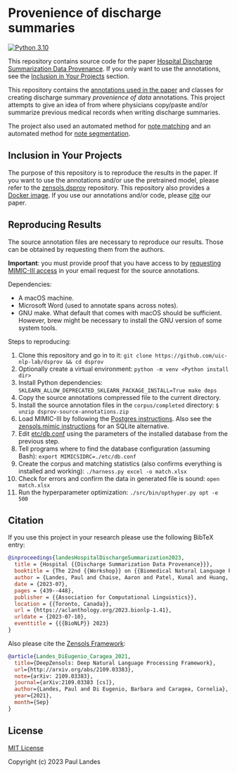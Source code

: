 # Provenience of discharge summaries

[![Python 3.10][python310-badge]][python310-link]

This repository contains source code for the paper [Hospital Discharge
Summarization Data Provenance](https://aclanthology.org/2023.bionlp-1.41/).  If
you only want to use the annotations, see the [Inclusion in Your
Projects](#inclusion-in-your-projects) section.

This repository contains the [annotations used in the
paper](dist/dsprov-annotations.json) and classes for creating discharge summary
*provenience of data* annotations.  This project attempts to give an idea of
from where physicians copy/paste and/or summarize previous medical records when
writing discharge summaries.

The project also used an automated method for [note
matching](https://github.com/plandes/spanmatch) and an automated method for
[note segmentation](https://github.com/uic-nlp-lab/medsecid).


## Inclusion in Your Projects

The purpose of this repository is to reproduce the results in the paper. If you
want to use the annotations and/or use the pretrained model, please refer to
the [zensols.dsprov] repository.  This repository also provides a [Docker
image](https://github.com/plandes/dsprov#docker).  If you use our annotations
and/or code, please [cite](#citation) our paper.


## Reproducing Results

The source annotation files are necessary to reproduce our results.  Those can
be obtained by requesting them from the authors.

**Important**: you must provide proof that you have access to by [requesting
MIMIC-III access](https://mimic.mit.edu/docs/gettingstarted/) in your email
request for the source annotations.

Dependencies:

* A macOS machine.
* Microsoft Word (used to annotate spans across notes).
* GNU make.  What default that comes with macOS should be sufficient.  However,
  brew might be necessary to install the GNU version of some system tools.

Steps to reproducing:

1. Clone this repository and go in to it:
   `git clone https://github.com/uic-nlp-lab/dsprov && cd dsprov`
1. Optionally create a virtual environment: `python -m venv <Python install dir>`
1. Install Python dependencies: `SKLEARN_ALLOW_DEPRECATED_SKLEARN_PACKAGE_INSTALL=True make deps`
1. Copy the source annotations compressed file to the current directory.
1. Install the source annotation files in the `corpus/completed` directory:
   `$ unzip dsprov-source-annotations.zip`
1. Load MIMIC-III by following the [Postgres instructions].  Also see the
   [zensols.mimic instructions](https://github.com/plandes/mimic#installation)
   for an SQLite alternative.
1. Edit [etc/db.conf](etc/db.conf) using the parameters of the installed
   database from the previous step.
1. Tell programs where to find the database configuration (assuming Bash):
   `export MIMICSIDRC=./etc/db.conf`
1. Create the corpus and matching statistics (also confirms everything is
   installed and working): `./harness.py excel -o match.xlsx`
1. Check for errors and confirm the data in generated file is sound: `open
   match.xlsx`
1. Run the hyperparameter optimization: `./src/bin/opthyper.py opt -e 500`


## Citation

If you use this project in your research please use the following BibTeX entry:

```bibtex
@inproceedings{landesHospitalDischargeSummarization2023,
  title = {Hospital {{Discharge Summarization Data Provenance}}},
  booktitle = {The 22nd {{Workshop}} on {{Biomedical Natural Language Processing}} and {{BioNLP Shared Tasks}}},
  author = {Landes, Paul and Chaise, Aaron and Patel, Kunal and Huang, Sean and Di Eugenio, Barbara},
  date = {2023-07},
  pages = {439--448},
  publisher = {{Association for Computational Linguistics}},
  location = {{Toronto, Canada}},
  url = {https://aclanthology.org/2023.bionlp-1.41},
  urldate = {2023-07-10},
  eventtitle = {{{BioNLP}} 2023}
}
```

Also please cite the [Zensols Framework]:

```bibtex
@article{Landes_DiEugenio_Caragea_2021,
  title={DeepZensols: Deep Natural Language Processing Framework},
  url={http://arxiv.org/abs/2109.03383},
  note={arXiv: 2109.03383},
  journal={arXiv:2109.03383 [cs]},
  author={Landes, Paul and Di Eugenio, Barbara and Caragea, Cornelia},
  year={2021},
  month={Sep}
}
```


## License

[MIT License](LICENSE.md)

Copyright (c) 2023 Paul Landes


<!-- links -->
[python310-badge]: https://img.shields.io/badge/python-3.10-blue.svg
[python310-link]: https://www.python.org/downloads/release/python-310
[build-badge]: https://github.com/uic-nlp-lab/dsprov/workflows/CI/badge.svg
[build-link]: https://github.com/uic-nlp-lab/dsprov/actions

[zensols.dsprov]: https://github.com/plandes/dsprov
[Zensols Framework]: https://github.com/plandes/deepnlp
[Postgres instructions]: https://github.com/MIT-LCP/mimic-code/blob/main/mimic-iii/buildmimic/postgres/README.md

[Zensols Framework]: https://github.com/plandes/deepnlp
